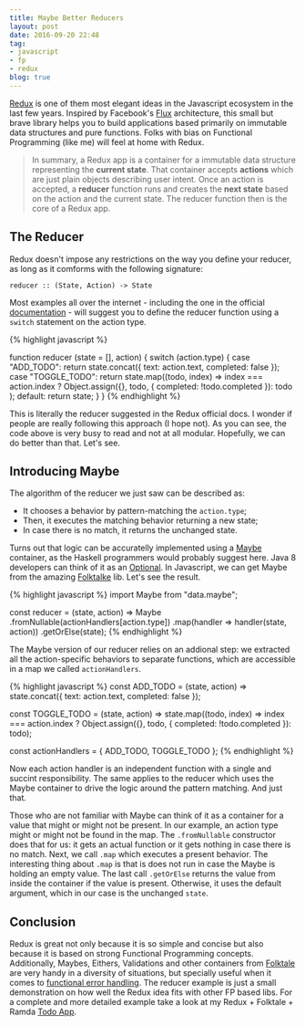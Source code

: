 ```yaml
---
title: Maybe Better Reducers
layout: post
date: 2016-09-20 22:48
tag:
- javascript
- fp
- redux
blog: true
---
```


[Redux](http://redux.js.org/) is one of them most elegant ideas in the Javascript ecosystem in the last few years. Inspired by Facebook's [Flux](https://facebook.github.io/flux/) architecture, this small but brave library helps you to build applications based primarily on immutable data structures and pure functions. Folks with bias on Functional Programming (like me) will feel at home with Redux.

> In summary, a Redux app is a container for a immutable data structure representing the **current state**. That container accepts **actions** which are just plain objects describing user intent. Once an action is accepted, a **reducer** function runs and creates the **next state** based on the action and the current state. The reducer function then is the core of a Redux app.

## The Reducer

Redux doesn't impose any restrictions on the way you define your reducer, as long as it comforms with the following signature:

`reducer :: (State, Action) -> State`

Most examples all over the internet - including the one in the official [documentation](http://redux.js.org/docs/basics/Reducers.html) - will suggest you to define the reducer function using a `switch` statement on the action type. 

{% highlight javascript %}

function reducer (state = [], action) {
  switch (action.type) {
    case "ADD_TODO":
      return state.concat({
        text: action.text,
        completed: false
      });
    case "TOGGLE_TODO":
      return state.map((todo, index) =>
        index === action.index ?
          Object.assign({}, todo, { completed: !todo.completed }): todo
      );
    default:
      return state;
  }
}
{% endhighlight %}

This is literally the reducer suggested in the Redux official docs. I wonder if people are really following this approach (I hope not). As you can see, the code above is very busy to read and not at all modular. Hopefully, we can do better than that. Let's see.

## Introducing Maybe

The algorithm of the reducer we just saw can be described as:

- It chooses a behavior by pattern-matching the `action.type`;
- Then, it executes the matching behavior returning a new state;
- In case there is no match, it returns the unchanged state.

Turns out that logic can be accuratelly implemented using a [Maybe](https://wiki.haskell.org/Maybe) container, as the Haskell programmers would probably suggest here. Java 8 developers can think of it as an [Optional](https://docs.oracle.com/javase/8/docs/api/java/util/Optional.html). In Javascript, we can get Maybe from the amazing [Folktalke](http://folktalegithubio.readthedocs.io/en/latest/api/data/maybe/Maybe.html?highlight=maybe) lib. Let's see the result.

{% highlight javascript %}
import Maybe from "data.maybe";

const reducer = (state, action) => 
  Maybe
    .fromNullable(actionHandlers[action.type])
    .map(handler => handler(state, action))
    .getOrElse(state);
{% endhighlight %}

The Maybe version of our reducer relies on an addional step: we extracted all the action-specific behaviors to separate functions, which are accessible in a map we called `actionHandlers`.

{% highlight javascript %}
const ADD_TODO = (state, action) =>
  state.concat({ text: action.text, completed: false });

const TOGGLE_TODO = (state, action) =>
  state.map((todo, index) =>
    index === action.index ?
      Object.assign({}, todo, { completed: !todo.completed }): todo);

const actionHandlers = { ADD_TODO, TOGGLE_TODO };
{% endhighlight %}

Now each action handler is an independent function with a single and succint responsibility. The same applies to the reducer which uses the Maybe container to drive the logic around the pattern matching. And just that.

Those who are not familiar with Maybe can think of it as a container for a value that might or might not be present. In our example, an action type might or might not be found in the map. The `.fromNullable` constructor does that for us: it gets an actual function or it gets nothing in case there is no match. Next, we call `.map` which executes a present behavior. The interesting thing about `.map` is that is does not run in case the Maybe is holding an empty value. The last call `.getOrElse` returns the value from inside the container if the value is present. Otherwise, it uses the default argument, which in our case is the unchanged `state`.

## Conclusion

Redux is great not only because it is so simple and concise but also because it is based on strong Functional Programming concepts. Additionally, Maybes, Eithers, Validations and other containers from [Folktale](http://folktalejs.org/) are very handy in a diversity of situations, but specially useful when it comes to [functional error handling](http://robotlolita.me/2013/12/08/a-monad-in-practicality-first-class-failures.html). The reducer example is just a small demonstration on how well the Redux idea fits with other FP based libs. For a complete and more detailed example take a look at my Redux + Folktale + Ramda [Todo App](https://github.com/vvgomes/redux-todo/).

